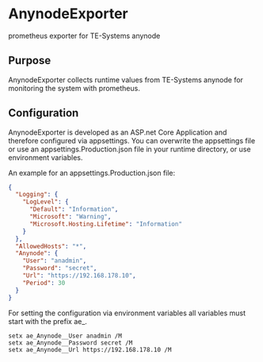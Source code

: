 # AnynodeExporter
prometheus exporter for TE-Systems anynode
## Purpose
AnynodeExporter collects runtime values from TE-Systems anynode for monitoring the system with prometheus.
## Configuration
AnynodeExporter is developed as an ASP.net Core Application and therefore configured via appsettings. You can overwrite the appsettings file or use an appsettings.Production.json file in your runtime directory, or use environment variables.

An example for an appsettings.Production.json file:
```json
{
  "Logging": {
    "LogLevel": {
      "Default": "Information",
      "Microsoft": "Warning",
      "Microsoft.Hosting.Lifetime": "Information"
    }
  },
  "AllowedHosts": "*",
  "Anynode": {
    "User": "anadmin",
    "Password": "secret",
    "Url": "https://192.168.178.10",
    "Period": 30
  }
}
```
For setting the configuration via environment variables all variables must start with the prefix ae_. 
```
setx ae_Anynode__User anadmin /M
setx ae_Anynode__Password secret /M
setx ae_Anynode__Url https://192.168.178.10 /M
```
